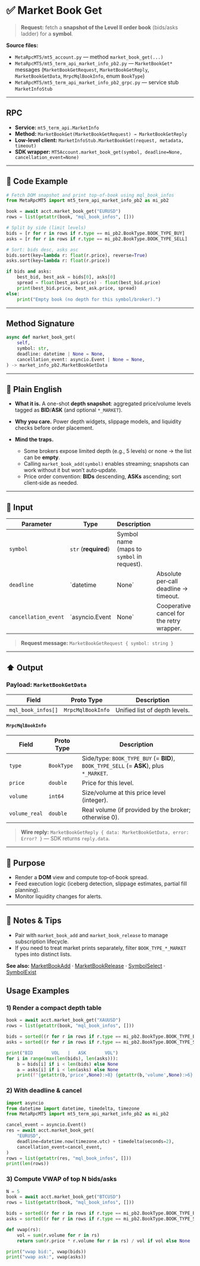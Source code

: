 # ✅ Market Book Get 

> **Request:** fetch a **snapshot of the Level II order book** (bids/asks ladder) for a **symbol**.

**Source files:**

* `MetaRpcMT5/mt5_account.py` — method `market_book_get(...)`
* `MetaRpcMT5/mt5_term_api_market_info_pb2.py` — `MarketBookGet*` messages (`MarketBookGetRequest`, `MarketBookGetReply`, `MarketBookGetData`, `MrpcMqlBookInfo`, enum `BookType`)
* `MetaRpcMT5/mt5_term_api_market_info_pb2_grpc.py` — service stub `MarketInfoStub`

---

## RPC

* **Service:** `mt5_term_api.MarketInfo`
* **Method:** `MarketBookGet(MarketBookGetRequest) → MarketBookGetReply`
* **Low-level client:** `MarketInfoStub.MarketBookGet(request, metadata, timeout)`
* **SDK wrapper:** `MT5Account.market_book_get(symbol, deadline=None, cancellation_event=None)`

---

## 🔗 Code Example 

```python
# Fetch DOM snapshot and print top-of-book using mql_book_infos
from MetaRpcMT5 import mt5_term_api_market_info_pb2 as mi_pb2

book = await acct.market_book_get("EURUSD")
rows = list(getattr(book, "mql_book_infos", []))

# Split by side (limit levels)
bids = [r for r in rows if r.type == mi_pb2.BookType.BOOK_TYPE_BUY]
asks = [r for r in rows if r.type == mi_pb2.BookType.BOOK_TYPE_SELL]

# Sort: bids desc, asks asc
bids.sort(key=lambda r: float(r.price), reverse=True)
asks.sort(key=lambda r: float(r.price))

if bids and asks:
    best_bid, best_ask = bids[0], asks[0]
    spread = float(best_ask.price) - float(best_bid.price)
    print(best_bid.price, best_ask.price, spread)
else:
    print("Empty book (no depth for this symbol/broker).")
```

---

## Method Signature

```python
async def market_book_get(
    self,
    symbol: str,
    deadline: datetime | None = None,
    cancellation_event: asyncio.Event | None = None,
) -> market_info_pb2.MarketBookGetData
```

---

## 💬 Plain English

* **What it is.** A one-shot **depth snapshot**: aggregated price/volume levels tagged as **BID**/**ASK** (and optional `*_MARKET`).
* **Why you care.** Power depth widgets, slippage models, and liquidity checks before order placement.
* **Mind the traps.**

  * Some brokers expose limited depth (e.g., 5 levels) or none → the list can be **empty**.
  * Calling `market_book_add(symbol)` enables streaming; snapshots can work without it but won’t auto‑update.
  * Price order convention: **BIDs** descending, **ASKs** ascending; sort client‑side as needed.

---

## 🔽 Input

| Parameter            | Type                 | Description                                |                                           |
| -------------------- | -------------------- | ------------------------------------------ | ----------------------------------------- |
| `symbol`             | `str` (**required**) | Symbol name (maps to `symbol` in request). |                                           |
| `deadline`           | \`datetime           | None\`                                     | Absolute per‑call deadline → timeout.     |
| `cancellation_event` | \`asyncio.Event      | None\`                                     | Cooperative cancel for the retry wrapper. |

> **Request message:** `MarketBookGetRequest { symbol: string }`

---

## ⬆️ Output

### Payload: `MarketBookGetData`

| Field              | Proto Type        | Description                   |
| ------------------ | ----------------- | ----------------------------- |
| `mql_book_infos[]` | `MrpcMqlBookInfo` | Unified list of depth levels. |

#### `MrpcMqlBookInfo`

| Field         | Proto Type | Description                                                                            |
| ------------- | ---------- | -------------------------------------------------------------------------------------- |
| `type`        | `BookType` | Side/type: `BOOK_TYPE_BUY` (= **BID**), `BOOK_TYPE_SELL` (= **ASK**), plus `*_MARKET`. |
| `price`       | `double`   | Price for this level.                                                                  |
| `volume`      | `int64`    | Size/volume at this price level (integer).                                             |
| `volume_real` | `double`   | Real volume (if provided by the broker; otherwise 0).                                  |

> **Wire reply:** `MarketBookGetReply { data: MarketBookGetData, error: Error? }` — SDK returns `reply.data`.

---

## 🎯 Purpose

* Render a **DOM** view and compute top‑of‑book spread.
* Feed execution logic (iceberg detection, slippage estimates, partial fill planning).
* Monitor liquidity changes for alerts.

---

## 🧩 Notes & Tips

* Pair with `market_book_add` and `market_book_release` to manage subscription lifecycle.
* If you need to treat market prints separately, filter `BOOK_TYPE_*_MARKET` types into distinct lists.

**See also:** [MarketBookAdd](./market_book_add.md) · [MarketBookRelease](./market_book_release.md) · [SymbolSelect](./symbol_select.md) · [SymbolExist](./symbol_exist.md)


## Usage Examples

### 1) Render a compact depth table

```python
book = await acct.market_book_get("XAUUSD")
rows = list(getattr(book, "mql_book_infos", []))

bids = sorted((r for r in rows if r.type == mi_pb2.BookType.BOOK_TYPE_BUY), key=lambda r: r.price, reverse=True)
asks = sorted((r for r in rows if r.type == mi_pb2.BookType.BOOK_TYPE_SELL), key=lambda r: r.price)

print("BID       VOL   |   ASK       VOL")
for i in range(max(len(bids), len(asks))):
    b = bids[i] if i < len(bids) else None
    a = asks[i] if i < len(asks) else None
    print(f"{getattr(b,'price',None):>8} {getattr(b,'volume',None):>6} | {getattr(a,'price',None):>8} {getattr(a,'volume',None):>6}")
```

### 2) With deadline & cancel

```python
import asyncio
from datetime import datetime, timedelta, timezone
from MetaRpcMT5 import mt5_term_api_market_info_pb2 as mi_pb2

cancel_event = asyncio.Event()
res = await acct.market_book_get(
    "EURUSD",
    deadline=datetime.now(timezone.utc) + timedelta(seconds=2),
    cancellation_event=cancel_event,
)
rows = list(getattr(res, "mql_book_infos", []))
print(len(rows))
```

### 3) Compute VWAP of top N bids/asks

```python
N = 5
book = await acct.market_book_get("BTCUSD")
rows = list(getattr(book, "mql_book_infos", []))

bids = sorted((r for r in rows if r.type == mi_pb2.BookType.BOOK_TYPE_BUY), key=lambda r: r.price, reverse=True)[:N]
asks = sorted((r for r in rows if r.type == mi_pb2.BookType.BOOK_TYPE_SELL), key=lambda r: r.price)[:N]

def vwap(rs):
    vol = sum(r.volume for r in rs)
    return sum(r.price * r.volume for r in rs) / vol if vol else None

print("vwap bid:", vwap(bids))
print("vwap ask:", vwap(asks))
```
